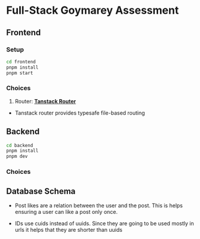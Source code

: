 # Full-Stack Goymarey Assessment

## Frontend

### Setup
```sh
cd frontend
pnpm install
pnpm start
```

### Choices

1. Router: **[Tanstack Router](https://tanstack.com/router/latest/docs/framework/react/overview)**
- Tanstack router provides typesafe file-based routing

## Backend

```sh
cd backend
pnpm install
pnpm dev
```

### Choices

Database Schema
---
- Post likes are a relation between the user and the post.
This is helps ensuring a user can like a post only once.

- IDs use cuids instead of uuids.
Since they are going to be used mostly in urls it helps that they are shorter than uuids


